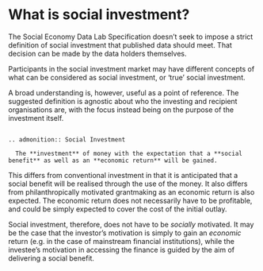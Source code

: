 # What is social investment?

The Social Economy Data Lab Specification doesn’t seek to impose a strict definition of social investment that published data should meet. That decision can be made by the data holders themselves.

Participants in the social investment market may have different concepts of what can be considered as social investment, or ‘true’ social investment.

A broad understanding is, however, useful as a point of reference. The suggested definition is agnostic about who the investing and recipient organisations are, with the focus instead being on the purpose of the investment itself.

```eval_rst

.. admonition:: Social Investment

  The **investment** of money with the expectation that a **social benefit** as well as an **economic return** will be gained.

```

This differs from conventional investment in that it is anticipated that a social benefit will be realised through the use of the money. It also differs from philanthropically motivated grantmaking as an economic return is also expected. The economic return does not necessarily have to be profitable, and could be simply expected to cover the cost of the initial outlay.

Social investment, therefore, does not have to be *socially* motivated. It may be the case that the investor’s motivation is simply to gain an *economic* return (e.g. in the case of mainstream financial institutions), while the investee’s motivation in accessing the finance is guided by the aim of delivering a social benefit.
